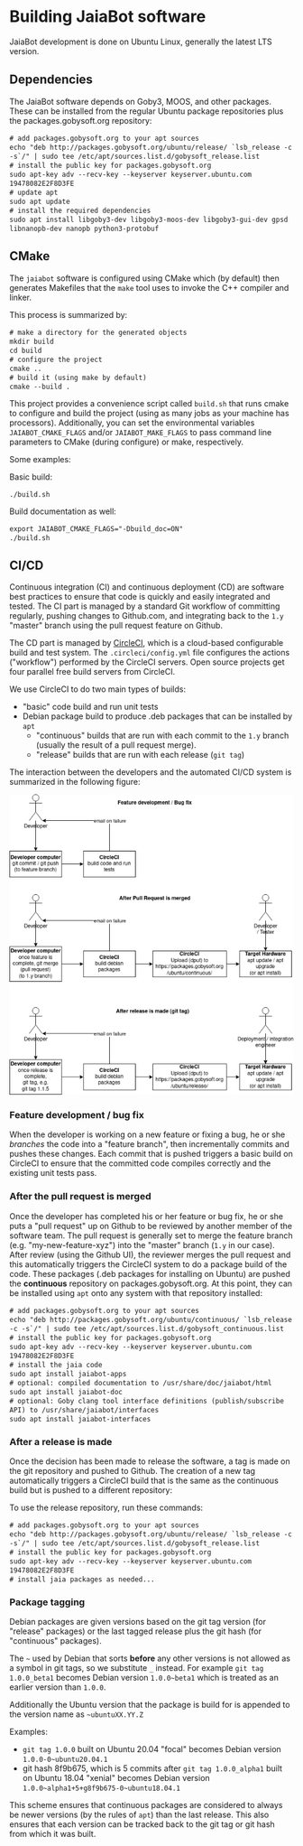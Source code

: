 # Building JaiaBot software

JaiaBot development is done on Ubuntu Linux, generally the latest LTS version.

## Dependencies

The JaiaBot software depends on Goby3, MOOS, and other packages. These can be installed from the regular Ubuntu package repositories plus the packages.gobysoft.org repository:

```
# add packages.gobysoft.org to your apt sources
echo "deb http://packages.gobysoft.org/ubuntu/release/ `lsb_release -c -s`/" | sudo tee /etc/apt/sources.list.d/gobysoft_release.list
# install the public key for packages.gobysoft.org
sudo apt-key adv --recv-key --keyserver keyserver.ubuntu.com 19478082E2F8D3FE
# update apt
sudo apt update
# install the required dependencies
sudo apt install libgoby3-dev libgoby3-moos-dev libgoby3-gui-dev gpsd libnanopb-dev nanopb python3-protobuf
```

## CMake

The `jaiabot` software is configured using CMake which (by default) then generates Makefiles that the `make` tool uses to invoke the C++ compiler and linker.

This process is summarized by:

```
# make a directory for the generated objects
mkdir build
cd build
# configure the project
cmake ..
# build it (using make by default)
cmake --build .
```

This project provides a convenience script called `build.sh` that runs cmake to configure and build the project (using as many jobs as your machine has processors). Additionally, you can set the environmental variables `JAIABOT_CMAKE_FLAGS` and/or `JAIABOT_MAKE_FLAGS` to pass command line parameters to CMake (during configure) or make, respectively.

Some examples:

Basic build:
```
./build.sh
```

Build documentation as well:
```
export JAIABOT_CMAKE_FLAGS="-Dbuild_doc=ON"
./build.sh
```

## CI/CD

Continuous integration (CI) and continuous deployment (CD) are software best practices to ensure that code is quickly and easily integrated and tested. The CI part is managed by a standard Git workflow of committing regularly, pushing changes to Github.com, and integrating back to the `1.y` "master" branch using the pull request feature on Github.

The CD part is managed by [CircleCI](https://circleci.com/), which is a cloud-based configurable build and test system. The `.circleci/config.yml` file configures the actions ("workflow") performed by the CircleCI servers. Open source projects get four parallel free build servers from CircleCI.

We use CircleCI to do two main types of builds:

- "basic" code build and run unit tests
- Debian package build to produce .deb packages that can be installed by `apt`
    - "continuous" builds that are run with each commit to the `1.y` branch (usually the result of a pull request merge).
    - "release" builds that are run with each release (`git tag`)


The interaction between the developers and the automated CI/CD system is summarized in the following figure:

![CI / CD diagram](../figures/ci-cd.png)

### Feature development / bug fix

When the developer is working on a new feature or fixing a bug, he or she *branches* the code into a "feature branch", then incrementally commits and pushes these changes. Each commit that is pushed triggers a basic build on CircleCI to ensure that the committed code compiles correctly and the existing unit tests pass.

### After the pull request is merged

Once the developer has completed his or her feature or bug fix, he or she puts a "pull request" up on Github to be reviewed by another member of the software team. The pull request is generally set to merge the feature branch (e.g. "my-new-feature-xyz") into the "master" branch (`1.y` in our case). After review (using the Github UI), the reviewer merges the pull request and this automatically triggers the CircleCI system to do a package build of the code. These packages (.deb packages for installing on Ubuntu) are pushed the **continuous** repository on packages.gobysoft.org. At this point, they can be installed using `apt` onto any system with that repository installed:

```
# add packages.gobysoft.org to your apt sources
echo "deb http://packages.gobysoft.org/ubuntu/continuous/ `lsb_release -c -s`/" | sudo tee /etc/apt/sources.list.d/gobysoft_continuous.list
# install the public key for packages.gobysoft.org
sudo apt-key adv --recv-key --keyserver keyserver.ubuntu.com 19478082E2F8D3FE
# install the jaia code
sudo apt install jaiabot-apps
# optional: compiled documentation to /usr/share/doc/jaiabot/html
sudo apt install jaiabot-doc
# optional: Goby clang tool interface definitions (publish/subscribe API) to /usr/share/jaiabot/interfaces
sudo apt install jaiabot-interfaces
```

### After a release is made

Once the decision has been made to release the software, a tag is made on the git repository and pushed to Github. The creation of a new tag automatically triggers a CircleCI build that is the same as the continuous build but is pushed to a different repository:

To use the release repository, run these commands:
```
# add packages.gobysoft.org to your apt sources
echo "deb http://packages.gobysoft.org/ubuntu/release/ `lsb_release -c -s`/" | sudo tee /etc/apt/sources.list.d/gobysoft_release.list
# install the public key for packages.gobysoft.org
sudo apt-key adv --recv-key --keyserver keyserver.ubuntu.com 19478082E2F8D3FE
# install jaia packages as needed...
```

### Package tagging

Debian packages are given versions based on the git tag version (for "release" packages) or the last tagged release plus the git hash (for "continuous" packages).

The `~` used by Debian that sorts **before** any other versions is not allowed as a symbol in git tags, so we substitute `_` instead. For example `git tag 1.0.0_beta1` becomes Debian version `1.0.0~beta1` which is treated as an earlier version than `1.0.0`.

Additionally the Ubuntu version that the package is build for is appended to the version name as `~ubuntuXX.YY.Z`

Examples:

- `git tag 1.0.0` built on Ubuntu 20.04 "focal" becomes Debian version `1.0.0-0~ubuntu20.04.1`
- git hash 8f9b675, which is 5 commits after `git tag 1.0.0_alpha1` built on Ubuntu 18.04 "xenial" becomes Debian version `1.0.0~alpha1+5+g8f9b675-0~ubuntu18.04.1`

This scheme ensures that continuous packages are considered to always be newer versions (by the rules of `apt`) than the last release. This also ensures that each version can be tracked back to the git tag or git hash from which it was built.






